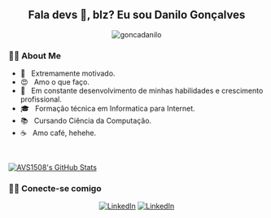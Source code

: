 <h2 align="center"> Fala devs 👋, blz? Eu sou Danilo Gonçalves</h2>

<p align="center"> <img src="https://komarev.com/ghpvc/?username=goncadanilo" alt="goncadanilo" /> </p>

<h3> 👨‍💻 About Me </h3>

- :muscle: &nbsp; Extremamente motivado.
- 😍 &nbsp; Amo o que faço.
- 🚀 &nbsp; Em constante desenvolvimento de minhas habilidades e crescimento profissional.
- 🎓 &nbsp; Formação técnica em Informatica para Internet.
- 📚 &nbsp; Cursando Ciência da Computação.
- ☕ &nbsp; Amo café, hehehe. 

<br/>

[![AVS1508's GitHub Stats](https://github-readme-stats.vercel.app/api/top-langs/?username=goncadanilo&show_icons=true&count_private=true)](https://github.com/goncadanilo)

<h3> 🤝🏻 Conecte-se comigo </h3>

<p align="center">
 <a href="https://www.linkedin.com/in/goncadanilo/"><img alt="LinkedIn" src="https://img.shields.io/badge/LinkedIn-Danilo_Gonçalves-blue?logo=linkedin"></a>
 <a href="mailto:gonca.danilo@gmal.com"><img alt="LinkedIn" src="https://img.shields.io/badge/Gmail-gonca.danilo@gmail.com-red?logo=gmail"></a>
</p>
